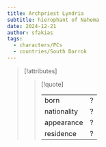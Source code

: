 ```yaml
---
title: Archpriest Lyndria
subtitle: hierophant of Nahema
date: 2024-12-21
author: sfakias
tags:
  - characters/PCs
  - countries/South Darrok
---
```

> [!attributes]
> 
> > [!quote]
> >
> > | | |
> > | --- | --- |
> > | born | ? |
> > | nationality | ? |
> > | appearance | ? |
> > | residence | ? |